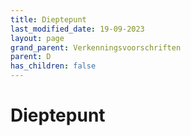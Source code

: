```yaml
---
title: Dieptepunt
last_modified_date: 19-09-2023
layout: page
grand_parent: Verkenningsvoorschriften
parent: D
has_children: false
---
```


Dieptepunt
==========


